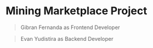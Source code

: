 <!-- <a href="http://fvcproductions.com"><img src="https://avatars1.githubusercontent.com/u/4284691?v=3&s=200" title="FVCproductions" alt="FVCproductions"></a> -->

# Mining Marketplace Project

> Gibran Fernanda as Frontend Developer

> Evan Yudistira as Backend Developer
